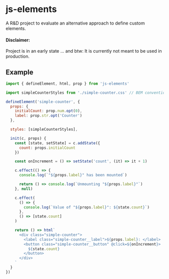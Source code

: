 # js-elements

A R&D project to evaluate an alternative approach to define custom elements.

#### Disclaimer:

Project is in an early state ...
and btw: It is currently not meant to be used in production.

## Example

```js
import { defineElement, html, prop } from 'js-elements'

import simpleCounterStyles from './simple-counter.css' // BEM conventions

defineElement('simple-counter', {
  props: {
    initialCount: prop.num.opt(0),
    label: prop.str.opt('Counter')
  },

  styles: [simpleCounterStyles],

  init(c, props) {
    const [state, setState] = c.addState({
      count: props.initialCount
    })

    const onIncrement = () => setState('count', (it) => it + 1)

    c.effect(() => {
      console.log(`"${props.label}" has been mounted`)

      return () => console.log(`Unmounting "${props.label}"`)
    }, null)

    c.effect(
      () => {
        console.log(`Value of "${props.label}": ${state.count}`)
      },
      () => [state.count]
    )

    return () => html`
      <div class="simple-counter">
        <label class="simple-counter__label">${props.label}: </label>
        <button class="simple-counter__button" @click=${onIncrement}>
          ${state.count}
        </button>
      </div>
    `
  }
})
```
